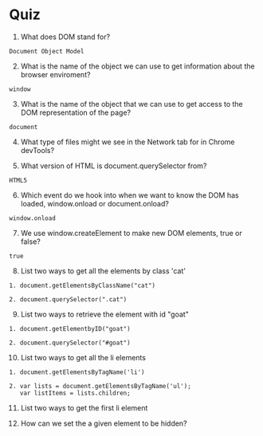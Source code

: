 # Quiz

1. What does DOM stand for?    
```
Document Object Model
```
2. What is the name of the object we can use to get information about the browser enviroment? 
```
window
```
3. What is the name of the object that we can use to get access to the DOM representation of the page? 
```
document
```
4. What type of files might we see in the Network tab for in Chrome devTools?

5. What version of HTML is document.querySelector from? 
```
HTML5
```
6. Which event do we hook into when we want to know the DOM has loaded, window.onload or document.onload? 
```
window.onload
```
7. We use window.createElement to make new DOM elements, true or false? 
```
true
```
8. List two ways to get all the elements by class 'cat'
```
1. document.getElementsByClassName("cat")

2. document.querySelector(".cat")
```
9. List two ways to retrieve the element with id "goat"
```
1. document.getElementbyID("goat")

2. document.querySelector("#goat")
```
10. List two ways to get all the li elements
```
1. document.getElementsByTagName('li')

2. var lists = document.getElementsByTagName('ul');    
   var listItems = lists.children;
```
11. List two ways to get the first li element

12. How can we set the a given element to be hidden?


